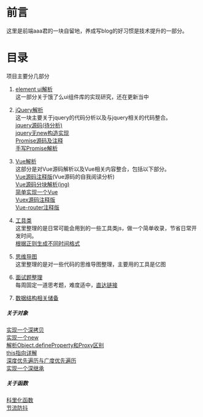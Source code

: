 # 前言
这里是前端aaa君的一块自留地，养成写blog的好习惯是技术提升的一部分。
# 目录
项目主要分几部分
1. [element ui解析](https://github.com/atheist1/sundries/tree/master/element%E4%B8%80%E4%BA%9B%E4%BB%A3%E7%A0%81)  
这一部分关于饿了么ui组件库的实现研究，还在更新当中
2. [jQuery解析](https://github.com/atheist1/sundries/tree/master/Jq%E6%BA%90%E7%A0%81%E5%8F%8A%E5%85%B6%E4%BB%96)  
这一块主要关于jquery的代码分析以及与jquery相关的代码整合。  
[jquery源码(待分析)](https://github.com/atheist1/sundries/blob/master/Jq%E6%BA%90%E7%A0%81%E5%8F%8A%E5%85%B6%E4%BB%96/jquery%E6%BA%90%E7%A0%81/jquery.js)  
[jquery无new构造实现](https://github.com/atheist1/sundries/blob/master/Jq%E6%BA%90%E7%A0%81%E5%8F%8A%E5%85%B6%E4%BB%96/jquery%E6%BA%90%E7%A0%81/jqNoNew.js)  
[Promise源码及注释](https://github.com/atheist1/sundries/blob/master/Jq%E6%BA%90%E7%A0%81%E5%8F%8A%E5%85%B6%E4%BB%96/promise.js)  
[手写Promise解析](https://github.com/atheist1/sundries/tree/master/%E9%9D%A2%E8%AF%95%E9%A2%98%E4%B8%80%E4%BA%9B/promise)  

3. [Vue解析](https://github.com/atheist1/sundries/tree/master/Vue%E6%BA%90%E7%A0%81%E8%A7%A3%E6%9E%90)  
这部分是对Vue源码解析以及Vue相关内容整合，包括以下部分。  
[Vue源码注释版](https://github.com/atheist1/sundries/blob/master/Vue%E6%BA%90%E7%A0%81%E8%A7%A3%E6%9E%90/vue.js)(Vue源码的自我阅读分析)  
[Vue源码分块解析(ing)](https://github.com/atheist1/sundries/tree/master/Vue%E6%BA%90%E7%A0%81%E8%A7%A3%E6%9E%90/%E6%BA%90%E7%A0%81%E5%88%86%E5%9D%97%E8%A7%A3%E6%9E%90)  
[简单实现一个Vue](https://github.com/atheist1/sundries/blob/master/Vue%E6%BA%90%E7%A0%81%E8%A7%A3%E6%9E%90/myVue.js)  
[Vuex源码注释版](https://github.com/atheist1/sundries/blob/master/Vue%E6%BA%90%E7%A0%81%E8%A7%A3%E6%9E%90/vuex.js)  
[Vue-router注释版](https://github.com/atheist1/sundries/blob/master/Vue%E6%BA%90%E7%A0%81%E8%A7%A3%E6%9E%90/vue-router.js)  
4. [工具类](https://github.com/atheist1/sundries/tree/master/%E5%B7%A5%E5%85%B7)  
这里整理的是日常可能会用到的一些工具类js，做一个简单收录，节省日常开发时间。  
[根据正则生成不同时间格式](https://github.com/atheist1/sundries/blob/master/%E5%B7%A5%E5%85%B7/format.js)  
5. [思维导图](https://github.com/atheist1/sundries/tree/master/%E6%80%9D%E7%BB%B4%E5%AF%BC%E5%9B%BE)  
这里整理的是对一些代码的思维导图整理，主要用的工具是亿图  
6. [面试题整理](https://github.com/atheist1/sundries/tree/master/%E9%9D%A2%E8%AF%95%E9%A2%98%E4%B8%80%E4%BA%9B)  
每周固定一道思考题，难度适中，[直达链接](https://github.com/atheist1/sundries/blob/master/%E9%9D%A2%E8%AF%95%E9%A2%98%E4%B8%80%E4%BA%9B/%E6%80%9D%E8%80%83%E9%A2%98/README.md)
7. [数据结构相关储备](https://github.com/atheist1/sundries/tree/master/%E6%95%B0%E6%8D%AE%E7%BB%93%E6%9E%84)
##### 关于对象  
[实现一个深拷贝](https://github.com/atheist1/sundries/tree/master/%E9%9D%A2%E8%AF%95%E9%A2%98%E4%B8%80%E4%BA%9B/copy)  
[实现一个new](https://github.com/atheist1/sundries/tree/master/%E9%9D%A2%E8%AF%95%E9%A2%98%E4%B8%80%E4%BA%9B/new)  
[解析Object.defineProperty和Proxy区别](https://github.com/atheist1/sundries/blob/master/%E9%9D%A2%E8%AF%95%E9%A2%98%E4%B8%80%E4%BA%9B/Object%26Proxy/object%26proxy.md)  
[this指向详解](https://github.com/atheist1/sundries/tree/master/%E9%9D%A2%E8%AF%95%E9%A2%98%E4%B8%80%E4%BA%9B/this%E8%BF%9B%E9%98%B6)  
[深度优先遍历与广度优先遍历](https://github.com/atheist1/sundries/tree/master/%E9%9D%A2%E8%AF%95%E9%A2%98%E4%B8%80%E4%BA%9B/%E6%A0%91%E7%9A%84%E9%81%8D%E5%8E%86)  
[实现一个深继承](https://github.com/atheist1/sundries/blob/master/%E9%9D%A2%E8%AF%95%E9%A2%98%E4%B8%80%E4%BA%9B/copy/extend.js)
##### 关于函数
[科里化函数](https://github.com/atheist1/sundries/tree/master/%E9%9D%A2%E8%AF%95%E9%A2%98%E4%B8%80%E4%BA%9B/%E7%A7%91%E9%87%8C%E5%8C%96)  
[节流防抖](https://github.com/atheist1/sundries/tree/master/%E9%9D%A2%E8%AF%95%E9%A2%98%E4%B8%80%E4%BA%9B/%E8%8A%82%E6%B5%81%E4%B8%8E%E9%98%B2%E6%8A%96)  
